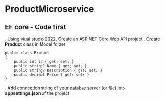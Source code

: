 # ProductMicroservice
## EF core - Code first
. Using viual studio 2022, Create an ASP.NET Core Web API project
. Create **Product** class in Model folder

```
public class Product
{
    public int id { get; set; }
    public string? Name { get; set; }
    public string? Description { get; set; }
    public decimal Price { get; set; }
}
```
. Add connection string of your databse server (or file) into  **appsettings.json** of the project

